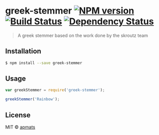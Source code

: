 # greek-stemmer [![NPM version][npm-image]][npm-url] [![Build Status][travis-image]][travis-url] [![Dependency Status][daviddm-image]][daviddm-url]
> A greek stemmer based on the work done by the skroutz team

## Installation

```sh
$ npm install --save greek-stemmer
```

## Usage

```js
var greekStemmer = require('greek-stemmer');

greekStemmer('Rainbow');
```
## License

MIT © [apmats]()


[npm-image]: https://badge.fury.io/js/greek-stemmer.svg
[npm-url]: https://npmjs.org/package/greek-stemmer
[travis-image]: https://travis-ci.org//greek-stemmer.svg?branch=master
[travis-url]: https://travis-ci.org//greek-stemmer
[daviddm-image]: https://david-dm.org//greek-stemmer.svg?theme=shields.io
[daviddm-url]: https://david-dm.org//greek-stemmer
